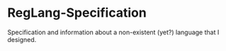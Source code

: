 # RegLang-Specification
Specification and information about a non-existent (yet?) language that I designed.
